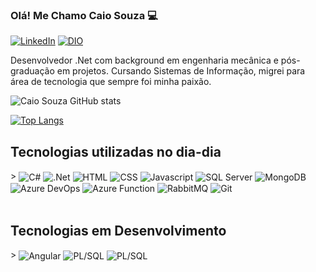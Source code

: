 ### Olá! Me Chamo Caio Souza 💻

[![LinkedIn](https://img.shields.io/badge/LinkedIn-0077B5?style=for-the-badge&logo=linkedin&logoColor=white)](https://www.linkedin.com/in/caiosouzads/)
[![DIO](https://img.shields.io/badge/Perfil-DIO-blue?style=for-the-badge)](https://www.dio.me/users/caio_tito)

Desenvolvedor .Net com background em engenharia mecânica e pós-graduação em projetos. Cursando Sistemas de Informação, migrei para área de tecnologia que sempre foi minha paixão. 

![Caio Souza GitHub stats](https://github-readme-stats.vercel.app/api?username=caiotito&show_icons=true&theme=highcontrast)

[![Top Langs](https://github-readme-stats.vercel.app/api/top-langs/?username=caiotito&layout=compact)](https://github.com/anuraghazra/github-readme-stats)

## Tecnologias utilizadas no dia-dia

<div style="display: inline_block"<br/>>
  <img align="center" alt = "C#" src="https://img.shields.io/badge/C%23-239120?style=for-the-badge&logo=c-sharp&logoColor=white"/>
  <img align="center" alt = ".Net" src="https://img.shields.io/badge/.NET-5C2D91?style=for-the-badge&logo=.net&logoColor=white"/>
  <img align="center" alt = "HTML" src="https://img.shields.io/badge/HTML-239120?style=for-the-badge&logo=html5&logoColor=white"/>
  <img align="center" alt = "CSS" src="https://img.shields.io/badge/CSS-239120?&style=for-the-badge&logo=css3&logoColor=white"/>
  <img align="center" alt = "Javascript" src="https://img.shields.io/badge/JavaScript-F7DF1E?style=for-the-badge&logo=javascript&logoColor=black"/>
  <img align="center" alt = "SQL Server" src="https://img.shields.io/badge/Microsoft_SQL_Server-CC2927?style=for-the-badge&logo=microsoft-sql-server&logoColor=white"/>
  <img align="center" alt = "MongoDB" src="https://img.shields.io/badge/MongoDB-4EA94B?style=for-the-badge&logo=mongodb&logoColor=white"/>
  <img align="center" alt = "Azure DevOps" src="https://img.shields.io/badge/Azure_DevOps-0078D7?style=for-the-badge&logo=azure-devops&logoColor=white"/>
  <img align="center" alt = "Azure Function" src="https://img.shields.io/badge/Azure_Functions-0062AD?style=for-the-badge&logo=azure-functions&logoColor=white"/>
  <img align="center" alt = "RabbitMQ" src="https://img.shields.io/badge/rabbitmq-%23FF6600.svg?&style=for-the-badge&logo=rabbitmq&logoColor=white"/>
  <img align="center" alt = "Git" src="https://img.shields.io/badge/GIT-E44C30?style=for-the-badge&logo=git&logoColor=white"/>
</div><br/>

## Tecnologias em Desenvolvimento

<div style="display: inline_block"<br/>>
  <img align="center" alt = "Angular" src="https://img.shields.io/badge/Angular-DD0031?style=for-the-badge&logo=angular&logoColor=white"/>
  <img align="center" alt = "PL/SQL" src="https://img.shields.io/badge/Oracle-F80000?style=for-the-badge&logo=Oracle&logoColor=white"/>
  <img align="center" alt = "PL/SQL" src="https://img.shields.io/badge/redis-%23DD0031.svg?&style=for-the-badge&logo=redis&logoColor=white"/>
</div><br/>
